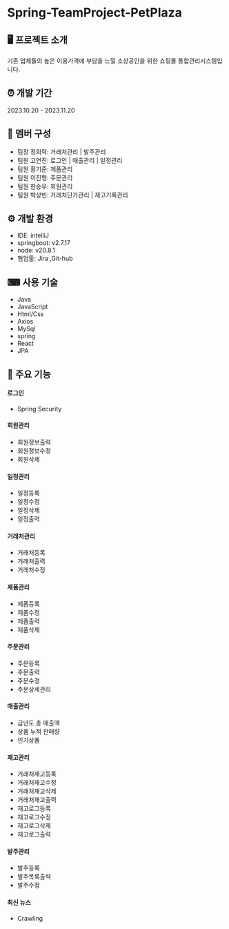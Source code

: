 # Spring-TeamProject-PetPlaza
## 🖥 프로젝트 소개
기존 업체들의 높은 이용가격에 부담을 느낄 소상공인을 위한 쇼핑몰 통합관리시스템입니다.



## ⏰ 개발 기간
2023.10.20 - 2023.11.20

## 👫 멤버 구성
- 팀장 정희락: 거래처관리 | 발주관리
- 팀원 고연진: 로그인 | 매출관리 | 일정관리
- 팀원 황기준: 제품관리
- 팀원 이진형: 주문관리
- 팀원 한승우: 회원관리
- 팀원 박상빈: 거래처단가관리 | 재고기록관리

## ⚙ 개발 환경
- IDE: intelliJ 
- springboot: v2.7.17
- node: v20.8.1
- 협업툴: Jira ,Git-hub

## ⌨ 사용 기술
- Java
- JavaScript
- Html/Css
- Axios
- MySql
- spring
- React
- JPA

## 🔎 주요 기능

#### 로그인
- Spring Security 

#### 회원관리
- 회원정보출력
- 회원정보수정
- 회원삭제


#### 일정관리
- 일정등록
- 일정수정
- 일정삭제
- 일정출력


#### 거래처관리
- 거래처등록
- 거래처출력
- 거래처수정


#### 제품관리
- 제품등록
- 제품수정
- 제품출력
- 제품삭제
  

  
#### 주문관리
- 주문등록
- 주문출력
- 주문수정
- 주문상세관리

#### 매출관리
- 금년도 총 매출액
- 상품 누적 판매량
- 인기상품

#### 재고관리
- 거래처재고등록
- 거래처재고수정
- 거래처재고삭제
- 거래처재고출력
- 재고로그등록
- 재고로그수정
- 재고로그삭제
- 재고로그출력

#### 발주관리
- 발주등록
- 발주목록출력
- 발주수정


#### 최신 뉴스
- Crawling

